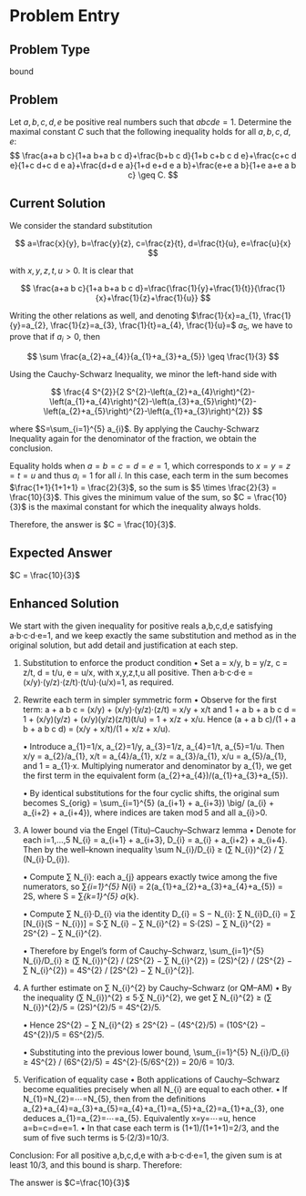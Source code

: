 # Problem Entry

## Problem Type
bound

## Problem
Let $a, b, c, d, e$ be positive real numbers such that $a b c d e = 1$. Determine the maximal constant $C$ such that the following inequality holds for all $a, b, c, d, e$:
$$
\frac{a+a b c}{1+a b+a b c d}+\frac{b+b c d}{1+b c+b c d e}+\frac{c+c d e}{1+c d+c d e a}+\frac{d+d e a}{1+d e+d e a b}+\frac{e+e a b}{1+e a+e a b c} \geq C.
$$

## Current Solution
We consider the standard substitution

$$
a=\frac{x}{y}, b=\frac{y}{z}, c=\frac{z}{t}, d=\frac{t}{u}, e=\frac{u}{x}
$$

with $x, y, z, t, u>0$. It is clear that

$$
\frac{a+a b c}{1+a b+a b c d}=\frac{\frac{1}{y}+\frac{1}{t}}{\frac{1}{x}+\frac{1}{z}+\frac{1}{u}}
$$

Writing the other relations as well, and denoting $\frac{1}{x}=a_{1}, \frac{1}{y}=a_{2}, \frac{1}{z}=a_{3}, \frac{1}{t}=a_{4}, \frac{1}{u}=$ $a_{5}$, we have to prove that if $a_{i}>0$, then

$$
\sum \frac{a_{2}+a_{4}}{a_{1}+a_{3}+a_{5}} \geq \frac{1}{3}
$$

Using the Cauchy-Schwarz Inequality, we minor the left-hand side with

$$
\frac{4 S^{2}}{2 S^{2}-\left(a_{2}+a_{4}\right)^{2}-\left(a_{1}+a_{4}\right)^{2}-\left(a_{3}+a_{5}\right)^{2}-\left(a_{2}+a_{5}\right)^{2}-\left(a_{1}+a_{3}\right)^{2}}
$$

where $S=\sum_{i=1}^{5} a_{i}$. By applying the Cauchy-Schwarz Inequality again for the denominator of the fraction, we obtain the conclusion.

Equality holds when $a = b = c = d = e = 1$, which corresponds to $x = y = z = t = u$ and thus $a_i = 1$ for all $i$. In this case, each term in the sum becomes $\frac{1+1}{1+1+1} = \frac{2}{3}$, so the sum is $5 \times \frac{2}{3} = \frac{10}{3}$. This gives the minimum value of the sum, so $C = \frac{10}{3}$ is the maximal constant for which the inequality always holds.

Therefore, the answer is $C = \frac{10}{3}$.

## Expected Answer
$C = \frac{10}{3}$

## Enhanced Solution
We start with the given inequality for positive reals a,b,c,d,e satisfying a·b·c·d·e=1,
and we keep exactly the same substitution and method as in the original solution, but add detail and justification at each step.

1. Substitution to enforce the product condition
   • Set    a = x/y,
             b = y/z,
             c = z/t,
             d = t/u,
             e = u/x,
     with x,y,z,t,u all positive.  Then
       a·b·c·d·e = (x/y)·(y/z)·(z/t)·(t/u)·(u/x)=1, as required.

2. Rewrite each term in simpler symmetric form
   • Observe for the first term:
       a + a b c = (x/y) + (x/y)·(y/z)·(z/t) = x/y + x/t
     and
       1 + a b + a b c d
         = 1 + (x/y)(y/z) + (x/y)(y/z)(z/t)(t/u)
         = 1 + x/z + x/u.
     Hence
       (a + a b c)/(1 + a b + a b c d)
         = (x/y + x/t)/(1 + x/z + x/u).

   • Introduce a_{1}=1/x,
                  a_{2}=1/y,
                  a_{3}=1/z,
                  a_{4}=1/t,
                  a_{5}=1/u.
     Then x/y = a_{2}/a_{1},  x/t = a_{4}/a_{1},
          x/z = a_{3}/a_{1},  x/u = a_{5}/a_{1},
     and 1 = a_{1}·x.  Multiplying numerator and denominator by a_{1},
     we get the first term in the equivalent form
       (a_{2}+a_{4})/(a_{1}+a_{3}+a_{5}).

   • By identical substitutions for the four cyclic shifts,
     the original sum becomes
       S_{orig} = \sum_{i=1}^{5}  (a_{i+1} + a_{i+3}) \big/ (a_{i} + a_{i+2} + a_{i+4}),
     where indices are taken mod 5 and all a_{i}>0.

3. A lower bound via the Engel (Titu)–Cauchy–Schwarz lemma
   • Denote for each i=1,…,5
       N_{i} = a_{i+1} + a_{i+3},
       D_{i} = a_{i} + a_{i+2} + a_{i+4}.
     Then by the well–known inequality
       \sum N_{i}/D_{i}  ≥  (∑ N_{i})^{2} / ∑ (N_{i}·D_{i}).

   • Compute ∑ N_{i}:
       each a_{j} appears exactly twice among the five numerators,
       so ∑_{i=1}^{5} N_{i} = 2(a_{1}+a_{2}+a_{3}+a_{4}+a_{5}) = 2S,
     where S = ∑_{k=1}^{5} a_{k}.

   • Compute ∑ N_{i}·D_{i} via the identity D_{i} = S − N_{i}:
       ∑ N_{i}D_{i} = ∑ [N_{i}(S − N_{i})]
                    = S·∑ N_{i} − ∑ N_{i}^{2}
                    = S·(2S) − ∑ N_{i}^{2}
                    = 2S^{2} − ∑ N_{i}^{2}.

   • Therefore by Engel’s form of Cauchy–Schwarz,
       \sum_{i=1}^{5} N_{i}/D_{i}
         ≥ (∑ N_{i})^{2}  /  (2S^{2} − ∑ N_{i}^{2})
         = (2S)^{2}  /  (2S^{2} − ∑ N_{i}^{2})
         = 4S^{2} / [2S^{2} − ∑ N_{i}^{2}].

4. A further estimate on ∑ N_{i}^{2} by Cauchy–Schwarz (or QM–AM)
   • By the inequality (∑ N_{i})^{2} ≤ 5·∑ N_{i}^{2}, we get
       ∑ N_{i}^{2}  ≥  (∑ N_{i})^{2}/5  = (2S)^{2}/5  = 4S^{2}/5.

   • Hence
       2S^{2} − ∑ N_{i}^{2}
         ≤ 2S^{2} − (4S^{2}/5)
         = (10S^{2} − 4S^{2})/5
         = 6S^{2}/5.

   • Substituting into the previous lower bound,
       \sum_{i=1}^{5} N_{i}/D_{i}
         ≥  4S^{2}  /  (6S^{2}/5)
         = 4S^{2}·(5/6S^{2})
         = 20/6
         = 10/3.

5. Verification of equality case
   • Both applications of Cauchy–Schwarz become equalities precisely when
     all N_{i} are equal to each other.
   • If N_{1}=N_{2}=⋯=N_{5}, then from the definitions
       a_{2}+a_{4}=a_{3}+a_{5}=a_{4}+a_{1}=a_{5}+a_{2}=a_{1}+a_{3},
     one deduces a_{1}=a_{2}=⋯=a_{5}.  Equivalently x=y=⋯=u, hence a=b=c=d=e=1.
   • In that case each term is (1+1)/(1+1+1)=2/3, and the sum of five such terms is 5·(2/3)=10/3.

Conclusion: For all positive a,b,c,d,e with a·b·c·d·e=1, the given sum is at least 10/3, and this bound is sharp.  Therefore:

The answer is $C=\frac{10}{3}$

